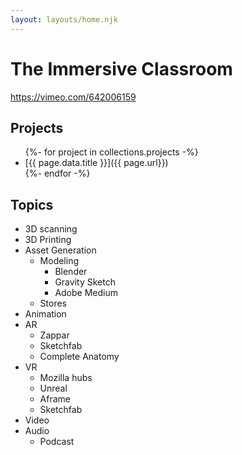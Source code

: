```yaml
---
layout: layouts/home.njk
---
```


# The Immersive Classroom

https://vimeo.com/642006159

## Projects

<ul>
{%- for project in collections.projects -%}
  <li>[{{ page.data.title }}]({{ page.url}})</li>
{%- endfor -%}
</ul>

## Topics

- 3D scanning
- 3D Printing
- Asset Generation
  - Modeling
    - Blender
    - Gravity Sketch
    - Adobe Medium
  - Stores
- Animation
- AR
  - Zappar
  - Sketchfab
  - Complete Anatomy
- VR
  - Mozilla hubs
  - Unreal
  - Aframe
  - Sketchfab
- Video
- Audio
  - Podcast
